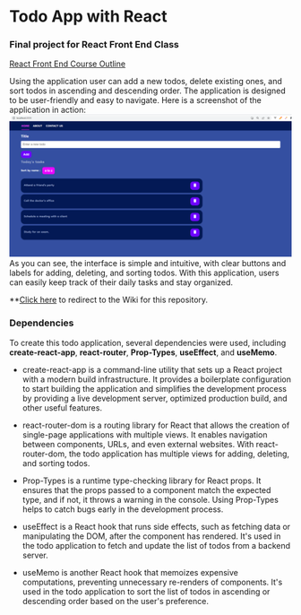 # Todo App with React
### Final project for React Front End Class 

[React Front End Course Outline](https://learn.codethedream.org/cockatoo-react/)

Using the application user can add a new todos, delete existing ones, and sort todos in ascending and descending order. The application is designed to be user-friendly and easy to navigate.
Here is  a screenshot of the application in action:
![screenshot](./public/ScreenShot.PNG)
As you can see, the interface is simple and intuitive, with clear buttons and labels for adding, deleting, and sorting todos. With this application, users can easily keep track of their daily tasks and stay organized.

**[Click here](https://github.com/Code-the-Dream-School/react/wiki) to redirect to the Wiki for this repository.

### Dependencies
To create this todo application, several dependencies were used, including **create-react-app**, **react-router**, **Prop-Types**, **useEffect**, and **useMemo**.

- create-react-app is a command-line utility that sets up a React project with a modern build infrastructure. It provides a boilerplate configuration to start building the application and simplifies the development process by providing a live development server, optimized production build, and other useful features.

- react-router-dom is a routing library for React that allows the creation of single-page applications with multiple views. It enables navigation between components, URLs, and even external websites. With react-router-dom, the todo application has multiple views for adding, deleting, and sorting todos.

- Prop-Types is a runtime type-checking library for React props. It ensures that the props passed to a component match the expected type, and if not, it throws a warning in the console. Using Prop-Types helps to catch bugs early in the development process.

- useEffect is a React hook that runs side effects, such as fetching data or manipulating the DOM, after the component has rendered. It's used in the todo application to fetch and update the list of todos from a backend server.

- useMemo is another React hook that memoizes expensive computations, preventing unnecessary re-renders of components. It's used in the todo application to sort the list of todos in ascending or descending order based on the user's preference.

